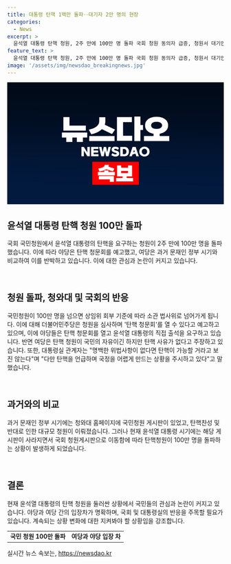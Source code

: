 ```yaml
---
title: 대통령 탄핵 1백만 돌파‥대기자 2만 명의 현장
categories:
  - News
excerpt: >
  윤석열 대통령 탄핵 청원, 2주 만에 100만 명 돌파 국회 청원 동의자 급증, 청원서 대기인원도 증가 중. 여당은 탄핵 사유 없음 주장, 야당은 청문회 열라 주장. 과거 문재인 대통령 때도 비슷한 사례 있었으나, 이번 청원은 상당히 빠른 속도로 진행 중. 대통령실은 명백한 위법사항 없다면 탄핵 가능성 없다 주장.
feature_text: >
  윤석열 대통령 탄핵 청원, 2주 만에 100만 명 돌파 국회 청원 동의자 급증, 청원서 대기인원도 증가 중. 여당은 탄핵 사유 없음 주장, 야당은 청문회 열라 주장. 과거 문재인 대통령 때도 비슷한 사례 있었으나, 이번 청원은 상당히 빠른 속도로 진행 중. 대통령실은 명백한 위법사항 없다면 탄핵 가능성 없다 주장.
image: '/assets/img/newsdao_breakingnews.jpg'
---
```


<p><img src="/assets/img/newsdao_breakingnews.jpg" alt="bookingtag 속보" /></p>

<h2 data-ke-size="size26">윤석열 대통령 탄핵 청원 100만 돌파</h2>

<p>국회 국민청원에서 윤석열 대통령의 탄핵을 요구하는 청원이 2주 만에 100만 명을 돌파했습니다. 이에 따라 야당은 탄핵 청문회를 예고했고, 여당은 과거 문재인 정부 시기와 비교하여 이를 반박하고 있습니다. 이에 대한 관심과 논란이 커지고 있습니다.</p>

<p data-ke-size="size16">&nbsp;</p>

<h2 data-ke-size="size24">청원 돌파, 청와대 및 국회의 반응</h2>

<p>국민청원이 100만 명을 넘으면 상임위 회부 기준에 따라 소관 법사위로 넘어가게 됩니다. 이에 대해 더불어민주당은 청원을 심사하며 '탄핵 청문회'를 열 수 있다고 예고하고 있으며, 이에 야당들은 탄핵 청문회를 열고 윤석열 대통령의 직접 출석을 요구하고 있습니다. 반면 여당은 탄핵 청원이 국민의 자유이긴 하지만 탄핵 사유가 없다고 주장하고 있습니다. 또한, 대통령실 관계자는 "명백한 위법사항이 없다면 탄핵이 가능할 거라고 보진 않는다"며 "다만 탄핵을 언급하며 국정을 어렵게 만드는 상황을 주시하고 있다"고 말했습니다.</p>

<p data-ke-size="size16">&nbsp;</p>

<h2 data-ke-size="size24">과거와의 비교</h2>

<p>과거 문재인 정부 시기에는 청와대 홈페이지에 국민청원 게시판이 있었고, 탄핵찬성 및 반대로 인한 대규모 청원이 이뤄졌습니다. 그러나 현재 윤석열 대통령 시기에는 해당 게시판이 사라지면서 국회 청원게시판으로 이동함에 따라 탄핵청원이 100만 명을 돌파하는 상황이 발생하게 되었습니다.</p>

<p data-ke-size="size16">&nbsp;</p>

<h2 data-ke-size="size24">결론</h2>

<p>현재 윤석열 대통령의 탄핵 청원을 둘러싼 상황에서 국민들의 관심과 논란이 커지고 있습니다. 야당과 여당 간의 입장차가 명확하며, 국회 및 대통령실의 반응을 주목할 필요가 있습니다. 계속되는 상황 변화에 대한 지켜봐야 할 상황임을 강조합니다.</p>

<table>
  <tr>
    <td style="text-align: center; height: 17px;"><b>국민 청원 100만 돌파</b></td>
    <td style="text-align: center; height: 17px;"><b>여당과 야당 입장 차</b></td>
  </tr>
</table>
실시간 뉴스 속보는, <a href="https://newsdao.kr" rel="dofollow">https://newsdao.kr</a>



